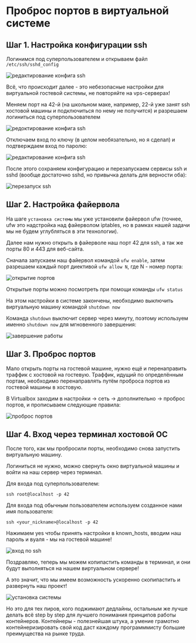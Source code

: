 # Проброс портов в виртуальной системе

## Шаг 1. Настройка конфигурации ssh

Логинимся под суперпользователем и открываем файл ```/etc/ssh/sshd_config```

![редактирование конфига ssh](media/ports_forwarding/step_0.png)

Всё, что происходит далее - это небезопасные настройки для виртуальной гостевой системы, не повторяйте на vps-серверах!

Меняем порт на 42-й (на школьном маке, например, 22-й уже занят ssh хостовой машины и подключиться по нему не получится) и разрешаем логиниться под суперпользователем 

![редоктирование конфига ssh](media/ports_forwarding/step_1.png)

Отключаем вход по ключу (в целом необязательно, но я сделал) и подтверждаем вход по паролю:

![редактирование конфига ssh](media/ports_forwarding/step_2.png)

После этого сохраняем конфигурацию и перезапускаем сервисы ssh и sshd (вообще достаточно sshd, но привычка делать для верности оба):

![перезапуск ssh](media/ports_forwarding/step_3.png)

## Шаг 2. Настройка файервола

На шаге ```установка системы``` мы уже установили файервол ufw (точнее, ufw это надстройка над файерволом iptables, но в рамках нашей задачи мы не будем углубляться в эти технологии).

Далее нам нужно открыть в файерволе наш порт 42 для ssh, а так же порты 80 и 443 для веб-сайта.

Сначала запускаем наш файервол командой ```ufw enable```, затем разрешаем каждый порт диективой ```ufw allow N```, где N - номер порта:

![открытие портов](media/ports_forwarding/step_4.png)

Открытые порты можно посмотреть при помощи команды ```ufw status```

На этом настройки в системе закончены, необходимо выключить виртуальную машину командой ```shutdown now```

Команда ```shutdown``` выключит сервер через минуту, поэтому используем именно ```shutdown now``` для мгновенного завершения:

![завершение работы](media/ports_forwarding/step_5.png)

## Шаг 3. Проброс портов

Мало открыть порты на гостевой машине, нужно ещё и перенаправить траффик с хостовой на гостевую. Траффик, идущий по определённым портам, необходимо перенаправлять путём проброса портов из гостевой машины в хостовую.

В Virtualbox заходим в настройки -> сеть -> дополнительно -> проброс портов, и прописываем следующие правила:

![проброс портов](media/ports_forwarding/step_6.png)

## Шаг 4. Вход через терминал хостовой ОС

После того, как мы пробросили порты, необходимо снова запустить виртуальную машину.

Логиниться не нужно, можно свернуть окно виртуальной машины и войти на наш сервер через терминал.

Для входа под суперпользователем:

```ssh root@localhost -p 42```

Для входа под обычным пользователем используем созданное нами имя пользователя:

```ssh <your_nickname>@localhost -p 42```

Нажимаем yes чтобы принять настройки в known_hosts, вводим наш пароль и вуаля - мы на гостевой машине!

![вход по ssh](media/ports_forwarding/step_7.png)

Поздравляю, теперь мы можем копипастить команды в терминал, и они будут выполняться на нашем виртуальном сервере!

А это значит, что мы имеем возможность ускоренно скопипастить и развернуть наш проект!

![установка системы](media/stickers/pasco.png)

Но это для тех пиров, кого поджимают дедлайны, остальным же лучше делать всё step by step для лучшего понимания принципов работы контейнеров. Контейнеры - полезнейшая штука, а умение грамотно контейнеризировать свой код даст каждому программмисту большие преимущества на рынке труда.
